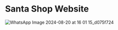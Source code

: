 # Santa Shop Website


![WhatsApp Image 2024-08-20 at 16 01 15_d075f724](https://github.com/user-attachments/assets/82b687e1-f82d-407a-93c0-bef1e842f597)
